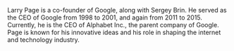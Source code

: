 Larry Page is a co-founder of Google, along with Sergey Brin. He served as the CEO of Google from 1998 to 2001, and again from 2011 to 2015. Currently, he is the CEO of Alphabet Inc., the parent company of Google. Page is known for his innovative ideas and his role in shaping the internet and technology industry.